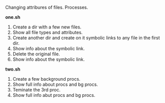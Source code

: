 Changing attribures of files. Processes.

**one.sh**  
1. Create a dir with a few new files.  
2. Show all file types and attributes.  
3. Create another dir and create on it symbolic links to any file in the first dir.  
4. Show info about the symbolic link.  
5. Delete the original file.  
6. Show info about the symbolic link.  

**two.sh**  
1. Create a few background procs.  
2. Show full info about procs and bg procs.   
3. Teminate the 3rd proc.  
4. Show full info abut procs and bg procs.  
